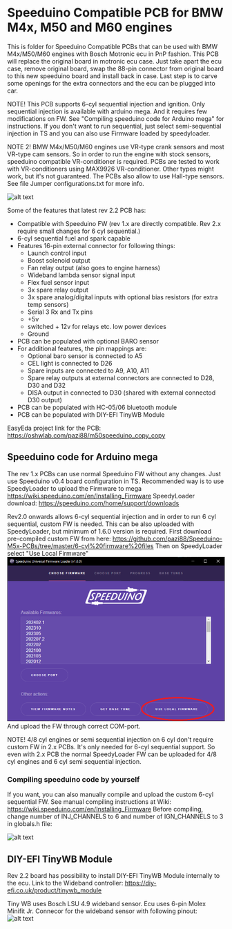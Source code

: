 # Speeduino Compatible PCB for BMW M4x, M50 and M60 engines

This is folder for Speeduino Compatible PCBs that can be used with BMW M4x/M50/M60 engines with Bosch Motronic ecu in PnP fashion. This PCB will replace 
the original board in motronic ecu case. Just take apart the ecu case, remove original board, swap the 88-pin connector from original board to this new speeduino 
board and install back in case. Last step is to carve some openings for the extra connectors and the ecu can be plugged into car.

NOTE! This PCB supports 6-cyl sequential injection and ignition. Only sequential injection is available with arduino mega. And it requires few modifications on FW.
See "Compiling speeduino code for Arduino mega" for instructions. If you don't want to run sequential, just select semi-sequential injection in TS and you can
also use Firmware loaded by speedyloader.

NOTE 2! BMW M4x/M50/M60 engines use VR-type crank sensors and most VR-type cam sensors. So in order to run the engine with stock sensors, speeduino compatible
VR-conditioner is required. PCBs are tested to work with VR-conditioners using MAX9926 VR-conditioner. Other types might work, but it's not guaranteed. The PCBs
also allow to use Hall-type sensors. See file Jumper configurations.txt for more info.

![alt text](https://github.com/pazi88/Speeduino-M5x-PCBs/blob/master/m50-m40-m60_Pnp/Pics/20190417_081123.jpg?raw=true)

Some of the features that latest rev 2.2 PCB has:
- Compatible with Speeduino FW (rev 1.x are directly compatible. Rev 2.x require small changes for 6 cyl sequential.)
- 6-cyl sequential fuel and spark capable
- Features 16-pin external connector for following things:
    - Launch control input
    - Boost solenoid output
    - Fan relay output (also goes to engine harness)
    - Wideband lambda sensor signal input
    - Flex fuel sensor input
    - 3x spare relay output
    - 3x spare analog/digital inputs with optional bias resistors (for extra temp sensors)
    - Serial 3 Rx and Tx pins
    - +5v
    - switched + 12v for relays etc. low power devices
    - Ground
- PCB can be populated with optional BARO sensor
- For additional features, the pin mappings are:
   - Optional baro sensor is connected to A5
   - CEL light is connected to D26
   - Spare inputs are connected to A9, A10, A11
   - Spare relay outputs at external connectors are connected to D28, D30 and D32
   - DISA output in connected to D30 (shared with external connectod D30 output)
- PCB can be populated with HC-05/06 bluetooth module
- PCB can be populated with DIY-EFI TinyWB Module

EasyEda project link for the PCB: https://oshwlab.com/pazi88/m50speeduino_copy_copy

## Speeduino code for Arduino mega

The rev 1.x PCBs can use normal Speeduino FW without any changes. Just use Speeduino v0.4 board configuration in TS.
Recommended way is to use SpeedyLoader to upload the Firmware to mega https://wiki.speeduino.com/en/Installing_Firmware
SpeedyLoader download: https://speeduino.com/home/support/downloads

Rev2.0 onwards allows 6-cyl sequential injection and in order to run 6 cyl sequential, custom FW is needed. This can be also uploaded with SpeedyLoader, but minimum
of 1.6.0 version is required. First download pre-compiled custom FW from here: https://github.com/pazi88/Speeduino-M5x-PCBs/tree/master/6-cyl%20firmware%20files
Then on SpeedyLoader select "Use Local Firmware"
![alt text](https://github.com/pazi88/STM32_mega/blob/main/Pics/Speedyloader1.png?raw=true)
And upload the FW through correct COM-port.

NOTE! 4/8 cyl engines or semi sequential injection on 6 cyl don't require custom FW in 2.x PCBs. It's only needed for 6-cyl sequential support.
So even with 2.x PCB the normal SpeedyLoader FW can be uploaded for 4/8 cyl engines and 6 cyl semi sequential injection.

### Compiling speeduino code by yourself

If you want, you can also manually compile and upload the custom 6-cyl sequential FW. See manual compiling instructions at Wiki: https://wiki.speeduino.com/en/Installing_Firmware
Before compiling, change number of INJ_CHANNELS to 6 and number of IGN_CHANNELS to 3 in globals.h file:

![alt text](https://pazi88.kuvat.fi/kuvat/Projektikuvat/Random%20projektit/speeduino/Settings.png?img=smaller)

## DIY-EFI TinyWB Module

Rev 2.2 board has possibility to install DIY-EFI TinyWB Module internally to the ecu.
Link to the Wideband controller: https://diy-efi.co.uk/product/tinywb_module

Tiny WB uses Bosch LSU 4.9 wideband sensor. Ecu uses 6-pin Molex Minifit Jr. Connecor for the wideband sensor with following pinout:
![alt text](https://github.com/pazi88/Speeduino-M5x-PCBs/blob/master/m52tu-m54_PnP/Pics/LSU49_connector.png?raw=true)


